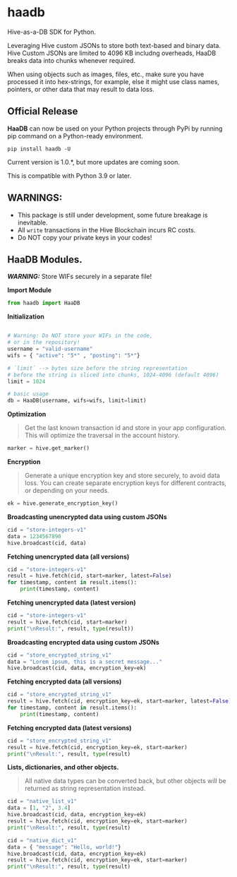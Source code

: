 # haadb
Hive-as-a-DB SDK for Python.

Leveraging Hive custom JSONs to store both text-based and binary data. Hive Custom JSONs are limited to 4096 KB includng overheads, HaaDB breaks data into chunks whenever required.

When using objects such as images, files, etc., make sure you have processed it into hex-strings, for example, else it might use class names, pointers, or other data that may result to data loss.

## Official Release
**HaaDB** can now be used on your Python projects through PyPi by running pip command on a Python-ready environment.

`pip install haadb -U`

Current version is 1.0.\*, but more updates are coming soon.

This is compatible with Python 3.9 or later.

## WARNINGS:
 - This package is still under development, some future breakage is inevitable.
 - All `write` transactions in the Hive Blockchain incurs RC costs.
 - Do NOT copy your private keys in your codes!

## HaaDB Modules. 

***WARNING:*** Store WIFs securely in a separate file! 

**Import Module**
```python
from haadb import HaaDB
```

**Initialization** 
```python

# Warning: Do NOT store your WIFs in the code,
# or in the repository!
username = "valid-username"
wifs = { "active": "5*" , "posting": "5*"}

# `limit` --> bytes size before the string representation
# before the string is sliced into chunks, 1024-4096 (default 4096)
limit = 1024 

# basic usage
db = HaaDB(username, wifs=wifs, limit=limit)
```

**Optimization** 
> Get the last known transaction id
> and store in your app configuration.
> This will optimize the traversal in the account history.
```python
marker = hive.get_marker()
```

**Encryption** 
> Generate a unique encryption key and store securely,
> to avoid data loss. You can create separate encryption keys
> for different contracts, or depending on your needs.
```python
ek = hive.generate_encryption_key()
```

**Broadcasting unencrypted data using custom JSONs** 
```python
cid = "store-integers-v1"
data = 1234567890
hive.broadcast(cid, data)
```

**Fetching unencrypted data (all versions)** 
```python
cid = "store-integers-v1"
result = hive.fetch(cid, start=marker, latest=False)
for timestamp, content in result.items():
    print(timestamp, content)
```

**Fetching unencrypted data (latest version)** 
```python
cid = "store-integers-v1"
result = hive.fetch(cid, start=marker)
print("\nResult:", result, type(result))
```

**Broadcasting encrypted data using custom JSONs** 
```python
cid = "store_encrypted_string_v1"
data = "Lorem ipsum, this is a secret message..."
hive.broadcast(cid, data, encryption_key=ek)
```

**Fetching encrypted data (all versions)** 
```python
cid = "store_encrypted_string_v1"
result = hive.fetch(cid, encryption_key=ek, start=marker, latest=False)
for timestamp, content in result.items():
    print(timestamp, content)
```

**Fetching encrypted data (latest versions)** 
```python
cid = "store_encrypted_string_v1"
result = hive.fetch(cid, encryption_key=ek, start=marker)
print("\nResult:", result, type(result)
```

**Lists, dictionaries, and other objects.**
> All native data types can be converted back,
> but other objects will be returned
> as string representation instead.
```python
cid = "native_list_v1"
data = [1, "2", 3.4]
hive.broadcast(cid, data, encryption_key=ek)
result = hive.fetch(cid, encryption_key=ek, start=marker)
print("\nResult:", result, type(result)

cid = "native_dict_v1"
data = { "message": "Hello, world!"}
hive.broadcast(cid, data, encryption_key=ek)
result = hive.fetch(cid, encryption_key=ek, start=marker)
print("\nResult:", result, type(result)
```
